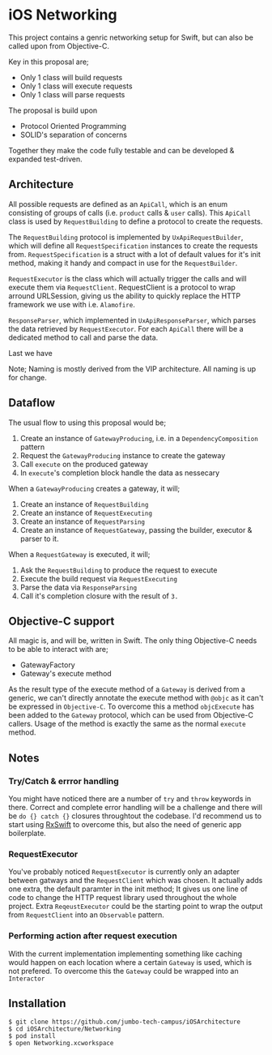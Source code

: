# iOS Networking
This project contains a genric networking setup for Swift, but can also be called upon from Objective-C.

Key in this proposal are;
* Only 1 class will build requests
* Only 1 class will execute requests
* Only 1 class will parse requests

The proposal is build upon
* Protocol Oriented Programming
* SOLID's separation of concerns

Together they make the code fully testable and can be developed & expanded test-driven.

## Architecture

All possible requests are defined as an `ApiCall`, which is an enum consisting of groups of calls (i.e. `product` calls & `user` calls). This `ApiCall` class is used by `RequestBuilding` to define a protocol to create the requests.

The `RequestBuilding` protocol is implemented by `UxApiRequestBuilder`, which will define all `RequestSpecification` instances to create the requests from.
`RequestSpecification` is a struct with a lot of default values for it's init method, making it handy and compact in use for the `RequestBuilder`.

`RequestExecutor` is the class which will actually trigger the calls and will execute them via `RequestClient`. RequestClient is a protocol to wrap arround URLSession, giving us the ability to quickly replace the HTTP framework we use with i.e. `Alamofire`.

`ResponseParser`, which implemented in `UxApiResponseParser`, which parses the data retrieved by `RequestExecutor`. For each `ApiCall` there will be a dedicated method to call and parse the data.

Last we have 

Note; Naming is mostly derived from the VIP architecture. All naming is up for change.

## Dataflow

The usual flow to using this proposal would be;
1. Create an instance of `GatewayProducing`, i.e. in a `DependencyComposition` pattern
2. Request the `GatewayProducing` instance to create the gateway
3. Call `execute` on the produced gateway
4. In `execute`'s completion block handle the data as nessecary

When a `GatewayProducing` creates a gateway, it will;
1. Create an instance of `RequestBuilding`
2. Create an instance of `RequestExecuting`
3. Create an instance of `RequestParsing`
4. Create an instance of `RequestGateway`, passing the builder, executor & parser to it.

When a `RequestGateway` is executed, it will;
1. Ask the `RequestBuilding` to produce the request to execute
2. Execute the build request via `RequestExecuting`
3. Parse the data via `ResponseParsing`
4. Call it's completion closure with the result of `3.`


## Objective-C support
All magic is, and will be, written in Swift. The only thing Objective-C needs to be able to interact with are;
* GatewayFactory
* Gateway's execute method

As the result type of the execute method of a `Gateway` is derived from a generic, we can't directly annotate the execute method with `@objc` as it can't be expressed in `Objective-C`. To overcome this a method `objcExecute` has been added to the `Gateway` protocol, which can be used from Objective-C callers. Usage of the method is exactly the same as the normal `execute` method.

## Notes

### Try/Catch & errror handling
You might have noticed there are a number of `try` and `throw` keywords in there. Correct and complete error handling will be a challenge and there will be `do {} catch {}` closures throughtout the codebase.
I'd recommend us to start using [RxSwift](https://github.com/ReactiveX/RxSwift) to overcome this, but also the need of generic app boilerplate.

### RequestExecutor
You've probably noticed `RequestExecutor` is currently only an adapter between gatways and the `RequestClient` which was chosen. It actually adds one extra, the default paramter in the init method; It gives us one line of code to change the HTTP request library used throughout the whole project.
Extra `ReqeustExecutor` could be the starting point to wrap the output from `RequestClient` into an `Observable` pattern.

### Performing action after request execution

With the current implementation implementing something like caching would happen on each location where a certain `Gateway` is used, which is not prefered.
To overcome this the `Gateway` could be wrapped into an `Interactor`

## Installation

```
$ git clone https://github.com/jumbo-tech-campus/iOSArchitecture
$ cd iOSArchitecture/Networking
$ pod install
$ open Networking.xcworkspace
```